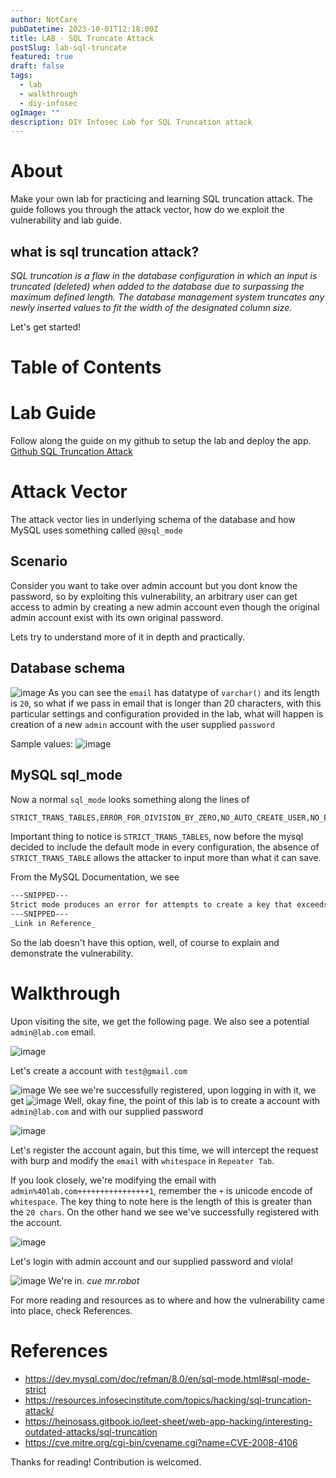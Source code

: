 ```yaml
---
author: NotCare
pubDatetime: 2023-10-01T12:18:00Z
title: LAB - SQL Truncate Attack
postSlug: lab-sql-truncate
featured: true
draft: false
tags:
  - lab
  - walkthrough
  - diy-infosec
ogImage: ""
description: DIY Infosec Lab for SQL Truncation attack
---
```


# About

Make your own lab for practicing and learning SQL truncation attack. The guide follows you through the attack vector, how do we exploit the vulnerability and lab guide.

## what is sql truncation attack?

_SQL truncation is a flaw in the database configuration in which an input is truncated (deleted) when added to the database due to surpassing the maximum defined length. The database management system truncates any newly inserted values to fit the width of the designated column size._

Let's get started!

# Table of Contents

# Lab Guide

Follow along the guide on my github to setup the lab and deploy the app.
[Github SQL Truncation Attack](https://github.com/charfweh/infosec-labs/tree/master/SQL-Injection)

# Attack Vector

The attack vector lies in underlying schema of the database and how MySQL uses something called `@@sql_mode`

## Scenario

Consider you want to take over admin account but you dont know the password, so by exploiting this vulnerability, an arbitrary user can get access to admin by creating a new admin account even though the original admin account exist with its own original password.

Lets try to understand more of it in depth and practically.

## Database schema

![image](/assets/sql_truncate/db.png)
As you can see the `email` has datatype of `varchar()` and its length is `20`, so what if we pass in email that is longer than 20 characters, with this particular settings and configuration provided in the lab, what will happen is creation of a new `admin` account with the user supplied `password`

Sample values:
![image](/assets/sql_truncate/table.png)

## MySQL sql_mode

Now a normal `sql_mode` looks something along the lines of

```bash
STRICT_TRANS_TABLES,ERROR_FOR_DIVISION_BY_ZERO,NO_AUTO_CREATE_USER,NO_ENGINE_SUBSTITUTION
```

Important thing to notice is `STRICT_TRANS_TABLES`, now before the mysql decided to include the default mode in every configuration, the absence of `STRICT_TRANS_TABLE` allows the attacker to input more than what it can save.

From the MySQL Documentation, we see

```markdown
---SNIPPED---
Strict mode produces an error for attempts to create a key that exceeds the maximum key length. When strict mode is not enabled, this results in a warning and truncation of the key to the maximum key length.
---SNIPPED---
_Link in Reference_
```

So the lab doesn't have this option, well, of course to explain and demonstrate the vulnerability.

# Walkthrough

Upon visiting the site, we get the following page. We also see a potential `admin@lab.com` email.

![image](/assets/sql_truncate/3.png)

Let's create a account with `test@gmail.com`

![image](/assets/sql_truncate/4.png)
We see we're successfully registered, upon logging in with it, we get
![image](/assets/sql_truncate/login.png)
Well, okay fine, the point of this lab is to create a account with `admin@lab.com` and with our supplied password

![image](/assets/sql_truncate/fail.png)

Let's register the account again, but this time, we will intercept the request with burp and modify the `email` with `whitespace` in `Repeater Tab`.

If you look closely, we're modifying the email with `admin%40lab.com++++++++++++++++1`, remember the `+` is unicode encode of `whitespace`. The key thing to note here is the length of this is greater than the `20 chars`.
On the other hand we see we've successfully registered with the account.

![image](/assets/sql_truncate/intercept.png)

Let's login with admin account and our supplied password and viola!

![image](/assets/sql_truncate/admin.png)
We're in. _cue mr.robot_

For more reading and resources as to where and how the vulnerability came into place, check References.

# References

- https://dev.mysql.com/doc/refman/8.0/en/sql-mode.html#sql-mode-strict
- https://resources.infosecinstitute.com/topics/hacking/sql-truncation-attack/
- https://heinosass.gitbook.io/leet-sheet/web-app-hacking/interesting-outdated-attacks/sql-truncation
- https://cve.mitre.org/cgi-bin/cvename.cgi?name=CVE-2008-4106

Thanks for reading! Contribution is welcomed.

